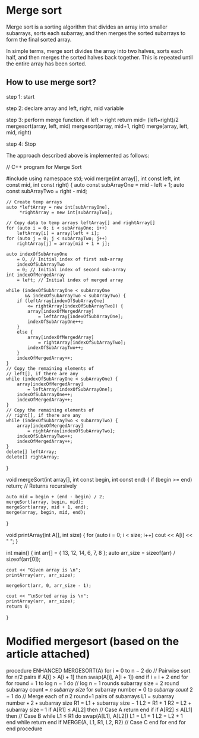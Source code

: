 # Merge sort 

Merge sort is a sorting algorithm that divides an array into smaller subarrays, sorts each subarray, and then merges the sorted subarrays to form the final sorted array.

In simple terms, merge sort divides the array into two halves, sorts each half, and then merges the sorted halves back together. This is repeated until the entire array has been sorted.

## How to use merge sort?

step 1: start

step 2: declare array and left, right, mid variable

step 3: perform merge function.
    if left > right
        return
    mid= (left+right)/2
    mergesort(array, left, mid)
    mergesort(array, mid+1, right)
    merge(array, left, mid, right)

step 4: Stop

The approach described above is implemented as follows:

// C++ program for Merge Sort

#include <iostream>
using namespace std;
void merge(int array[], int const left, int const mid,
           int const right)
{
    auto const subArrayOne = mid - left + 1;
    auto const subArrayTwo = right - mid;
 
    // Create temp arrays
    auto *leftArray = new int[subArrayOne],
         *rightArray = new int[subArrayTwo];
 
    // Copy data to temp arrays leftArray[] and rightArray[]
    for (auto i = 0; i < subArrayOne; i++)
        leftArray[i] = array[left + i];
    for (auto j = 0; j < subArrayTwo; j++)
        rightArray[j] = array[mid + 1 + j];
 
    auto indexOfSubArrayOne
        = 0, // Initial index of first sub-array
        indexOfSubArrayTwo
        = 0; // Initial index of second sub-array
    int indexOfMergedArray
        = left; // Initial index of merged array

    while (indexOfSubArrayOne < subArrayOne 
           && indexOfSubArrayTwo < subArrayTwo) {
        if (leftArray[indexOfSubArrayOne]
            <= rightArray[indexOfSubArrayTwo]) {
            array[indexOfMergedArray]
                = leftArray[indexOfSubArrayOne];
            indexOfSubArrayOne++;
        }
        else {
            array[indexOfMergedArray]
                = rightArray[indexOfSubArrayTwo];
            indexOfSubArrayTwo++;
        }
        indexOfMergedArray++;
    }
    // Copy the remaining elements of
    // left[], if there are any
    while (indexOfSubArrayOne < subArrayOne) {
        array[indexOfMergedArray]
            = leftArray[indexOfSubArrayOne];
        indexOfSubArrayOne++;
        indexOfMergedArray++;
    }
    // Copy the remaining elements of
    // right[], if there are any
    while (indexOfSubArrayTwo < subArrayTwo) {
        array[indexOfMergedArray]
            = rightArray[indexOfSubArrayTwo];
        indexOfSubArrayTwo++;
        indexOfMergedArray++;
    }
    delete[] leftArray;
    delete[] rightArray;
}
 
void mergeSort(int array[], int const begin, int const end)
{
    if (begin >= end)
        return; // Returns recursively
 
    auto mid = begin + (end - begin) / 2;
    mergeSort(array, begin, mid);
    mergeSort(array, mid + 1, end);
    merge(array, begin, mid, end);
}
 
void printArray(int A[], int size)
{
    for (auto i = 0; i < size; i++)
        cout << A[i] << " ";
}
                        
int main()
{
    int arr[] = { 13, 12, 14, 6, 7, 8 };
    auto arr_size = sizeof(arr) / sizeof(arr[0]);
 
    cout << "Given array is \n";
    printArray(arr, arr_size);
 
    mergeSort(arr, 0, arr_size - 1);
 
    cout << "\nSorted array is \n";
    printArray(arr, arr_size);
    return 0;
}


# Modified mergesort (based on the article attached)

procedure ENHANCED MERGESORT(A)
 for i = 0 to n − 2 do // Pairwise sort for n/2 pairs
 if A[i] > A[i + 1] then
 swap(A[i], A[i + 1])
 end if
 i = i + 2
 end for
 for round = 1 to log n − 1 do // log n − 1 rounds
 subarray size = 2
round
 subarray count = 𝑛
𝑠𝑢𝑏𝑎𝑟𝑟𝑎𝑦 𝑠𝑖𝑧𝑒
 for subarray number = 0 to 𝑠𝑢𝑏𝑎𝑟𝑟𝑎𝑦 𝑐𝑜𝑢𝑛𝑡
2 − 1 do 
 // Merge each of 𝑛 2
round+1
pairs of subarrays
 L1 = subarray number ∗ 2 ∗ subarray size
 R1 = L1 + subarray size − 1
  L2 = R1 + 1
 R2 = L2 + subarray size – 1
 if A[R1] ≤ A[L2] then // Case A
 return
 end if
 if A[R2] ≤ A[L1] then // Case B
 while L1 ≤ R1 do
 swap(A[L1], A[L2])
 L1 = L1 + 1
 L2 = L2 + 1
 end while
 return
 end if
 MERGE(A, L1, R1, L2, R2) // Case C
 end for
 end for
 end procedure

